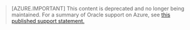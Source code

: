 > [AZURE.IMPORTANT]
> This content is deprecated and no longer being maintained.  For a summary of Oracle support on Azure, see [this published support statement.](http://www.oracle.com/technetwork/topics/cloud/faq-1963009.html#support)
> 
> 

